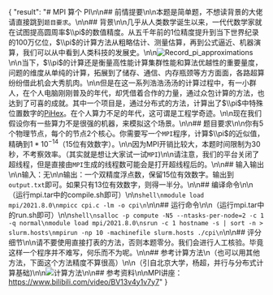 {
  "result": "# MPI 算个 PI\n\n## 前情提要\n\n本题是简单题，不想读背景的大佬请直接跳到`题目要求`。\n\n## 背景\n\n几乎从人类数学诞生以来，一代代数学家就在试图提高圆周率$\\pi$的数值精度。从五千年前的1位精度提升到当下世界纪录的100万亿位，$\\pi$的计算方法从粗略估计、测量估算，再到公式逼近、机器演算，我们可以从中看到人类科技的发展史。\n\n![Record_pi_approximations](https://hpcgame.pku.edu.cn/oss/images/mpi/Record_pi_approximations.svg)\n\n当下，$\\pi$的计算还是衡量高性能计算集群性能和算法优越性的重要量度，问题的维度从单纯的计算，拓展到了储存、通信、内存瓶颈等方方面面，各路超算纷纷借此机会大秀肌肉。\n\n但是在这一系列浩浩汤汤的计算过程中，有一小群人，在个人电脑刚刚普及的年代，却凭借着合作的力量，通过众包计算的方法，也达到了可喜的成就。其中一个项目是，通过分布式的方法，计算出了$\\pi$中特殊位置数字的[PiHex](http://wayback.cecm.sfu.ca/projects/pihex/index.html)。在个人算力不足的年代，这可谓是工程学奇迹。\n\n现在我们假设你有一些算力不是很强的机器，来模拟这个场景。\n\n## 题目要求\n\n你有5个物理节点，每个的节点2个核心。你需要写一个`MPI`程序，计算$\\pi$的近似值，精确到$1* 10^{-14}$（15位有效数字）。\n\n因为MPI开销比较大，本题时间限制为30秒，不考察效率。（其实就是想让大家试一试`MPI`)\n\n请注意，我们的平台关闭了超线程，但是直接由`MPI`生成的线程数可能会是打开超线程后的。\n\n## 输入输出\n\n输入：无\n\n输出：一个双精度浮点数，保留15位有效数字。输出到`output.txt`即可。如果只有13位有效数字，则得一半分。\n\n## 编译命令\n\n（运行mpi.tar中的compile.sh即可）\n\n```shell\nmodule load mpi/2021.8.0\nmpicc cpi.c -lm -o cpi\n```\n\n## 运行命令\n\n（运行mpi.tar中的run.sh即可）\n\n```shell\nsalloc -p compute -N5 --ntasks-per-node=2 -c 1 -q normal\nmodule load mpi/2021.8.0\nsrun -c 1 hostname -s | sort -n > slurm.hosts\nmpirun -np 10 -machinefile slurm.hosts ./cpi\n```\n\n## 评分细节\n\n请不要使用直接打表的方法，否则本题零分。我们会进行人工核验。毕竟这样一个程序并不难写，何乐而不为呢。\n\n## 参考计算方法\n（也可以用其他方法，下面这个方法精度不算很高）\n\n（引自北京大学，杨超，并行与分布式计算基础)\n\n![计算方法](https://hpcgame.pku.edu.cn/oss/images/mpi/ppt.png)\n\n## 参考资料\n\nMPI讲座：https://www.bilibili.com/video/BV13v4y1v7y7"
}